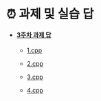 # ⏰ 과제 및 실습 답

- #### [3주차 과제 답](./3주차)

  - [1.cpp](./3주차/1.cpp)

  - [2.cpp](./3주차/2.cpp)

  - [3.cpp](./3주차/3.cpp)

  - [4.cpp](./3주차/4.cpp)


    

